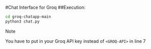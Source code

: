 #Chat Interface for Groq
##Execution:
```bash
cd groq-chatapp-main
python3 chat.py
```
>[!NOTE]
>You have to put in your Groq API key instead of `<GROQ-API>` in line 7
